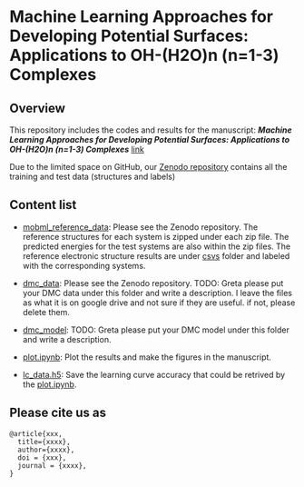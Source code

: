 # Machine Learning Approaches for Developing Potential Surfaces: Applications to OH-(H2O)n (n=1-3) Complexes

## Overview
This repository includes the codes and results for the manuscript:
***Machine Learning Approaches for Developing Potential Surfaces: Applications to OH-(H2O)n (n=1-3) Complexes*** [link](xxxxx)


Due to the limited space on GitHub, our [Zenodo repository](https://zenodo.org/records/14563580) contains all the training and test data (structures and labels)

## Content list
 
* [mobml_reference_data](mobml_reference_data): Please see the Zenodo repository. The reference structures for each system is zipped under each zip file. The predicted energies for the test systems are also within the zip files. The reference electronic structure results are under [csvs](reference_data/csvs) folder and labeled with the corresponding systems. 

* [dmc_data](dmc_data): Please see the Zenodo repository. TODO: Greta please put your DMC data under this folder and write a description. I leave the files as what it is on google drive and not sure if they are useful. if not, please delete them.

* [dmc_model](dmc_model): TODO: Greta please put your DMC model under this folder and write a description. 

* [plot.ipynb](plot.ipynb): Plot the results and make the figures in the manuscript. 

* [lc_data.h5](lc_data.h5): Save the learning curve accuracy that could be retrived by the [plot.ipynb](plot.ipynb).


## Please cite us as

```
@article{xxx,
  title={xxxx},
  author={xxxx},
  doi = {xxx},
  journal = {xxxx},
}
```
